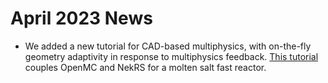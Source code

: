 # April 2023 News

- We added a new tutorial for CAD-based multiphysics, with on-the-fly geometry adaptivity
  in response to multiphysics feedback. [This tutorial](https://cardinal.cels.anl.gov/tutorials/msfr.html)
  couples OpenMC and NekRS for a
  molten salt fast reactor.
